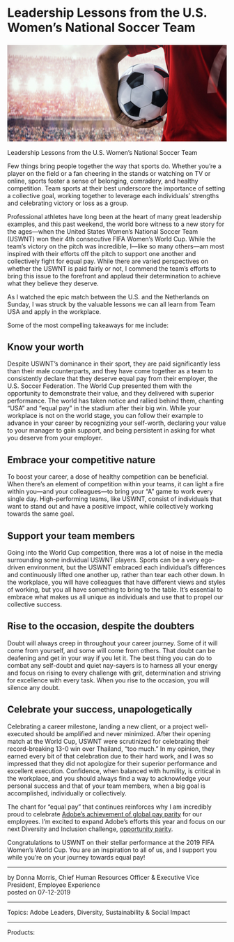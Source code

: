 # Leadership Lessons from the U.S. Women’s National Soccer Team

### 

![](leadership-lessons-from-the-u-s-womens-national-soccer-team/AdobeStock_1199494641-e1562939194859-1800x0-c-default.jpeg)

Leadership Lessons from the U.S. Women’s National Soccer Team

Few things bring people together the way that sports do. Whether you’re a player on the field or a fan cheering in the stands or watching on TV or online, sports foster a sense of belonging, comradery, and healthy competition. Team sports at their best underscore the importance of setting a collective goal, working together to leverage each individuals’ strengths and celebrating victory or loss as a group.

Professional athletes have long been at the heart of many great leadership examples, and this past weekend, the world bore witness to a new story for the ages—when the United States Women’s National Soccer Team (USWNT) won their 4th consecutive FIFA Women’s World Cup. While the team’s victory on the pitch was incredible, I—like so many others—am most inspired with their efforts off the pitch to support one another and collectively fight for equal pay. While there are varied perspectives on whether the USWNT is paid fairly or not, I commend the team’s efforts to bring this issue to the forefront and applaud their determination to achieve what they believe they deserve.

As I watched the epic match between the U.S. and the Netherlands on Sunday, I was struck by the valuable lessons we can all learn from Team USA and apply in the workplace.

Some of the most compelling takeaways for me include:

## Know your worth

Despite USWNT’s dominance in their sport, they are paid significantly less than their male counterparts, and they have come together as a team to consistently declare that they deserve equal pay from their employer, the U.S. Soccer Federation. The World Cup presented them with the opportunity to demonstrate their value, and they delivered with superior performance. The world has taken notice and rallied behind them, chanting “USA” and “equal pay” in the stadium after their big win. While your workplace is not on the world stage, you can follow their example to advance in your career by recognizing your self-worth, declaring your value to your manager to gain support, and being persistent in asking for what you deserve from your employer.

## Embrace your competitive nature

To boost your career, a dose of healthy competition can be beneficial. When there’s an element of competition within your teams, it can light a fire within you—and your colleagues—to bring your “A” game to work every single day. High-performing teams, like USWNT, consist of individuals that want to stand out and have a positive impact, while collectively working towards the same goal.

## Support your team members

Going into the World Cup competition, there was a lot of noise in the media surrounding some individual USWNT players. Sports can be a very ego-driven environment, but the USWNT embraced each individual’s differences and continuously lifted one another up, rather than tear each other down. In the workplace, you will have colleagues that have different views and styles of working, but you all have something to bring to the table. It’s essential to embrace what makes us all unique as individuals and use that to propel our collective success.

## Rise to the occasion, despite the doubters

Doubt will always creep in throughout your career journey. Some of it will come from yourself, and some will come from others. That doubt can be deafening and get in your way if you let it. The best thing you can do to combat any self-doubt and quiet nay-sayers is to harness all your energy and focus on rising to every challenge with grit, determination and striving for excellence with every task. When you rise to the occasion, you will silence any doubt.

## Celebrate your success, unapologetically

Celebrating a career milestone, landing a new client, or a project well-executed should be amplified and never minimized. After their opening match at the World Cup, USWNT were scrutinized for celebrating their record-breaking 13-0 win over Thailand, “too much.” In my opinion, they earned every bit of that celebration due to their hard work, and I was so impressed that they did not apologize for their superior performance and excellent execution. Confidence, when balanced with humility, is critical in the workplace, and you should always find a way to acknowledge your personal success and that of your team members, when a big goal is accomplished, individually or collectively.

The chant for “equal pay” that continues reinforces why I am incredibly proud to celebrate [Adobe’s achievement of global pay parity](https://theblog.adobe.com/weve-achieved-global-gender-pay-parity-a-milestone-worth-celebrating/) for our employees. I’m excited to expand Adobe’s efforts this year and focus on our next Diversity and Inclusion challenge, [opportunity parity](https://theblog.adobe.com/opportunity-parity-the-next-diversity-inclusion-challenge/).

Congratulations to USWNT on their stellar performance at the 2019 FIFA Women’s World Cup. You are an inspiration to all of us, and I support you while you’re on your journey towards equal pay!

---

by Donna Morris, Chief Human Resources Officer & Executive Vice President, Employee Experience  
posted on 07-12-2019

---

Topics: Adobe Leaders, Diversity, Sustainability & Social Impact

---

Products:
